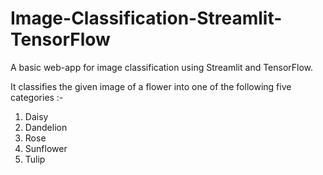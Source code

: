 # Image-Classification-Streamlit-TensorFlow
A basic web-app for image classification using Streamlit and TensorFlow.

It classifies the given image of a flower into one of the following five categories :-  
1. Daisy
2. Dandelion
3. Rose
4. Sunflower
5. Tulip

